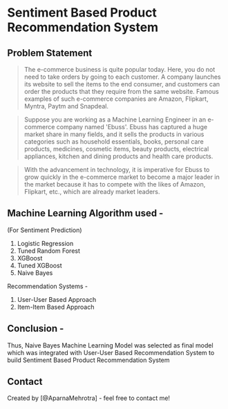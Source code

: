 # Sentiment Based Product Recommendation System

## Problem Statement
> The e-commerce business is quite popular today. Here, you do not need to take orders by going to each customer. A company launches its website to sell the items to the end consumer, and customers can order the products that they require from the same website. Famous examples of such e-commerce companies are Amazon, Flipkart, Myntra, Paytm and Snapdeal.

> Suppose you are working as a Machine Learning Engineer in an e-commerce company named 'Ebuss'. Ebuss has captured a huge market share in many fields, and it sells the products in various categories such as household essentials, books, personal care products, medicines, cosmetic items, beauty products, electrical appliances, kitchen and dining products and health care products.

> With the advancement in technology, it is imperative for Ebuss to grow quickly in the e-commerce market to become a major leader in the market because it has to compete with the likes of Amazon, Flipkart, etc., which are already market leaders.

## Machine Learning Algorithm used - 
(For Sentiment Prediction)
1) Logistic Regression
2) Tuned Random Forest
3) XGBoost
4) Tuned XGBoost
5) Naive Bayes

Recommendation Systems - 
1) User-User Based Approach
2) Item-Item Based Approach

## Conclusion - 
Thus, Naive Bayes Machine Learning Model was selected as final model which was integrated with User-User Based Recommendation System to build Sentiment Based Product Recommendation System

## Contact
Created by [@AparnaMehrotra] - feel free to contact me!
